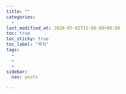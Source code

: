 ```yaml
---
title: ""
categories:
  - 
last_modified_at: 2020-07-02T11:00:00+09:00
toc: true
toc_sticky: true
toc_label: "목차"
tags:
  - 
  - 
  - 
sidebar:
  nav: posts

---
```


